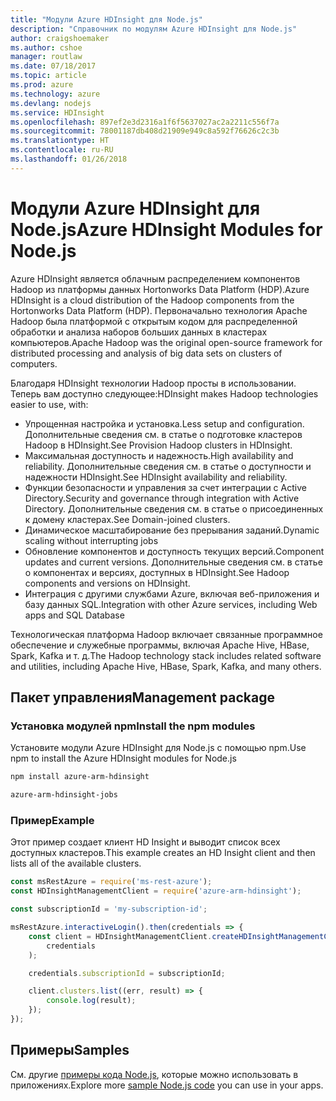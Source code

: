 ```yaml
---
title: "Модули Azure HDInsight для Node.js"
description: "Справочник по модулям Azure HDInsight для Node.js"
author: craigshoemaker
ms.author: cshoe
manager: routlaw
ms.date: 07/18/2017
ms.topic: article
ms.prod: azure
ms.technology: azure
ms.devlang: nodejs
ms.service: HDInsight
ms.openlocfilehash: 897ef2e3d2316a1f6f5637027ac2a2211c556f7a
ms.sourcegitcommit: 78001187db408d21909e949c8a592f76626c2c3b
ms.translationtype: HT
ms.contentlocale: ru-RU
ms.lasthandoff: 01/26/2018
---
```

# <a name="azure-hdinsight-modules-for-nodejs"></a><span data-ttu-id="df3b0-103">Модули Azure HDInsight для Node.js</span><span class="sxs-lookup"><span data-stu-id="df3b0-103">Azure HDInsight Modules for Node.js</span></span>

<span data-ttu-id="df3b0-104">Azure HDInsight является облачным распределением компонентов Hadoop из платформы данных Hortonworks Data Platform (HDP).</span><span class="sxs-lookup"><span data-stu-id="df3b0-104">Azure HDInsight is a cloud distribution of the Hadoop components from the Hortonworks Data Platform (HDP).</span></span> <span data-ttu-id="df3b0-105">Первоначально технология Apache Hadoop была платформой с открытым кодом для распределенной обработки и анализа наборов больших данных в кластерах компьютеров.</span><span class="sxs-lookup"><span data-stu-id="df3b0-105">Apache Hadoop was the original open-source framework for distributed processing and analysis of big data sets on clusters of computers.</span></span>

<span data-ttu-id="df3b0-106">Благодаря HDInsight технологии Hadoop просты в использовании. Теперь вам доступно следующее:</span><span class="sxs-lookup"><span data-stu-id="df3b0-106">HDInsight makes Hadoop technologies easier to use, with:</span></span>
- <span data-ttu-id="df3b0-107">Упрощенная настройка и установка.</span><span class="sxs-lookup"><span data-stu-id="df3b0-107">Less setup and configuration.</span></span> <span data-ttu-id="df3b0-108">Дополнительные сведения см. в статье о подготовке кластеров Hadoop в HDInsight.</span><span class="sxs-lookup"><span data-stu-id="df3b0-108">See Provision Hadoop clusters in HDInsight.</span></span>
- <span data-ttu-id="df3b0-109">Максимальная доступность и надежность.</span><span class="sxs-lookup"><span data-stu-id="df3b0-109">High availability and reliability.</span></span> <span data-ttu-id="df3b0-110">Дополнительные сведения см. в статье о доступности и надежности HDInsight.</span><span class="sxs-lookup"><span data-stu-id="df3b0-110">See HDInsight availability and reliability.</span></span>
- <span data-ttu-id="df3b0-111">Функции безопасности и управления за счет интеграции с Active Directory.</span><span class="sxs-lookup"><span data-stu-id="df3b0-111">Security and governance through integration with Active Directory.</span></span> <span data-ttu-id="df3b0-112">Дополнительные сведения см. в статье о присоединенных к домену кластерах.</span><span class="sxs-lookup"><span data-stu-id="df3b0-112">See Domain-joined clusters.</span></span>
- <span data-ttu-id="df3b0-113">Динамическое масштабирование без прерывания заданий.</span><span class="sxs-lookup"><span data-stu-id="df3b0-113">Dynamic scaling without interrupting jobs</span></span>
- <span data-ttu-id="df3b0-114">Обновление компонентов и доступность текущих версий.</span><span class="sxs-lookup"><span data-stu-id="df3b0-114">Component updates and current versions.</span></span> <span data-ttu-id="df3b0-115">Дополнительные сведения см. в статье о компонентах и версиях, доступных в HDInsight.</span><span class="sxs-lookup"><span data-stu-id="df3b0-115">See Hadoop components and versions on HDInsight.</span></span>
- <span data-ttu-id="df3b0-116">Интеграция с другими службами Azure, включая веб-приложения и базу данных SQL.</span><span class="sxs-lookup"><span data-stu-id="df3b0-116">Integration with other Azure services, including Web apps and SQL Database</span></span>

<span data-ttu-id="df3b0-117">Технологическая платформа Hadoop включает связанные программное обеспечение и служебные программы, включая Apache Hive, HBase, Spark, Kafka и т. д.</span><span class="sxs-lookup"><span data-stu-id="df3b0-117">The Hadoop technology stack includes related software and utilities, including Apache Hive, HBase, Spark, Kafka, and many others.</span></span> 

## <a name="management-package"></a><span data-ttu-id="df3b0-118">Пакет управления</span><span class="sxs-lookup"><span data-stu-id="df3b0-118">Management package</span></span>

### <a name="install-the-npm-modules"></a><span data-ttu-id="df3b0-119">Установка модулей npm</span><span class="sxs-lookup"><span data-stu-id="df3b0-119">Install the npm modules</span></span>

<span data-ttu-id="df3b0-120">Установите модули Azure HDInsight для Node.js с помощью npm.</span><span class="sxs-lookup"><span data-stu-id="df3b0-120">Use npm to install the Azure HDInsight modules for Node.js</span></span>

```bash
npm install azure-arm-hdinsight
```

```bash
azure-arm-hdinsight-jobs
```

### <a name="example"></a><span data-ttu-id="df3b0-121">Пример</span><span class="sxs-lookup"><span data-stu-id="df3b0-121">Example</span></span> 

<span data-ttu-id="df3b0-122">Этот пример создает клиент HD Insight и выводит список всех доступных кластеров.</span><span class="sxs-lookup"><span data-stu-id="df3b0-122">This example creates an HD Insight client and then lists all of the available clusters.</span></span> 

```javascript
const msRestAzure = require('ms-rest-azure');
const HDInsightManagementClient = require('azure-arm-hdinsight');

const subscriptionId = 'my-subscription-id';

msRestAzure.interactiveLogin().then(credentials => {
    const client = HDInsightManagementClient.createHDInsightManagementClient(
        credentials
    );

    credentials.subscriptionId = subscriptionId;

    client.clusters.list((err, result) => {
        console.log(result);
    });
});
```

## <a name="samples"></a><span data-ttu-id="df3b0-123">Примеры</span><span class="sxs-lookup"><span data-stu-id="df3b0-123">Samples</span></span>

<span data-ttu-id="df3b0-124">См. другие [примеры кода Node.js](https://azure.microsoft.com/resources/samples/?platform=nodejs), которые можно использовать в приложениях.</span><span class="sxs-lookup"><span data-stu-id="df3b0-124">Explore more [sample Node.js code](https://azure.microsoft.com/resources/samples/?platform=nodejs) you can use in your apps.</span></span>
